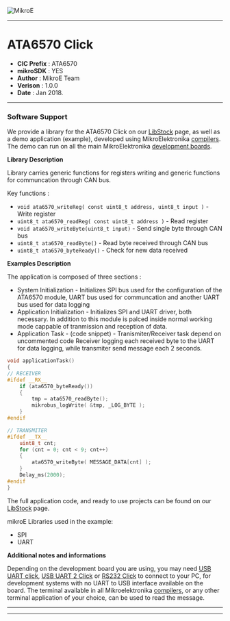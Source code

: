 ![MikroE](http://www.mikroe.com/img/designs/beta/logo_small.png)

---

# ATA6570 Click

- **CIC Prefix**  : ATA6570
- **mikroSDK**    : YES
- **Author**      : MikroE Team
- **Verison**     : 1.0.0
- **Date**        : Jan 2018.

---


### Software Support

We provide a library for the ATA6570 Click on our [LibStock](https://libstock.mikroe.com/projects/view/2294/ata6570-click) 
page, as well as a demo application (example), developed using MikroElektronika 
[compilers](http://shop.mikroe.com/compilers). The demo can run on all the main 
MikroElektronika [development boards](http://shop.mikroe.com/development-boards).

**Library Description**

Library carries generic functions for registers writing and generic functions for 
communcation through CAN bus.

Key functions :

- ``` void ata6570_writeReg( const uint8_t address, uint8_t input ) ``` - Write register
- ``` uint8_t ata6570_readReg( const uint8_t address ) ``` - Read register
- ``` void ata6570_writeByte(uint8_t input) ``` - Send single byte through CAN bus
- ``` uint8_t ata6570_readByte() ``` - Read byte received through CAN bus
- ``` uint8_t ata6570_byteReady() ``` - Check for new data received 

**Examples Description**

The application is composed of three sections :

- System Initialization - Initializes SPI bus used for the configuration of the ATA6570 module, 
  UART bus used for communcation and another UART bus used for data logging
- Application Initialization - Initializes SPI and UART driver, both necessary. In addition to this
  module is palced inside normal working mode cappable of tranmission and reception of data.
- Application Task - (code snippet) - Tranismiter/Receiver task depend on uncommented code
  Receiver logging each received byte to the UART for data logging, while transmiter send message each
  2 seconds.


```.c
void applicationTask()
{
// RECEIVER
#ifdef __RX__
    if (ata6570_byteReady())
    {
        tmp = ata6570_readByte();
        mikrobus_logWrite( &tmp, _LOG_BYTE );
    }
#endif

// TRANSMITER
#ifdef __TX__
    uint8_t cnt;
    for (cnt = 0; cnt < 9; cnt++)
    {
        ata6570_writeByte( MESSAGE_DATA[cnt] );
    }
    Delay_ms(2000);
#endif
}
```

The full application code, and ready to use projects can be found on our 
[LibStock](https://libstock.mikroe.com/projects/view/2294/ata6570-click) page.

mikroE Libraries used in the example:

- SPI 
- UART

**Additional notes and informations**

Depending on the development board you are using, you may need 
[USB UART click](http://shop.mikroe.com/usb-uart-click), 
[USB UART 2 Click](http://shop.mikroe.com/usb-uart-2-click) or 
[RS232 Click](http://shop.mikroe.com/rs232-click) to connect to your PC, for 
development systems with no UART to USB interface available on the board. The 
terminal available in all Mikroelektronika 
[compilers](http://shop.mikroe.com/compilers), or any other terminal application 
of your choice, can be used to read the message.

---
---
